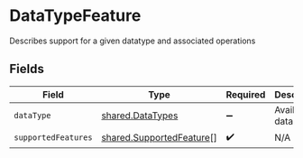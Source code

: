 # DataTypeFeature

Describes support for a given datatype and associated operations


## Fields

| Field                                                                       | Type                                                                        | Required                                                                    | Description                                                                 | Example                                                                     |
| --------------------------------------------------------------------------- | --------------------------------------------------------------------------- | --------------------------------------------------------------------------- | --------------------------------------------------------------------------- | --------------------------------------------------------------------------- |
| `dataType`                                                                  | [shared.DataTypes](../../../sdk/models/shared/datatypes.md)                 | :heavy_minus_sign:                                                          | Available data types                                                        | invoices                                                                    |
| `supportedFeatures`                                                         | [shared.SupportedFeature](../../../sdk/models/shared/supportedfeature.md)[] | :heavy_check_mark:                                                          | N/A                                                                         |                                                                             |